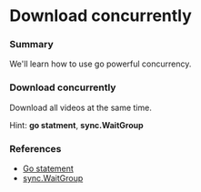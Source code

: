 # Download concurrently

### Summary
We'll learn how to use go powerful concurrency.

### Download concurrently
Download all videos at the same time.

Hint: **go statment**, **sync.WaitGroup**

### References
* [Go statement](https://golang.org/ref/spec#Go_statements)
* [sync.WaitGroup](https://golang.org/pkg/sync/#WaitGroup)
